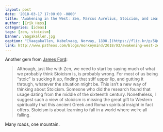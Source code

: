```yaml
---
layout: post
date: '2018-03-17 17:00:00 -0800'
title: 'Awakening in the West: Zen, Marcus Aurelius, Stoicism, and Learning to Fall'
author: [Erik Hess]
categories: [ideas]
tags: [zen, stoicism]
banner: vaagakallen.jpg
caption: "[Vaagakallen, Kabelvaag, Norway, 1890.](https://flic.kr/p/5QuxEB)"
link: http://www.patheos.com/blogs/monkeymind/2018/03/awakening-west-zen-marcus-aurelius-stoicism-learning-fall.html
---
```


Another gem from [James Ford](http://www.patheos.com/blogs/monkeymind/):

> Although, just like with Zen, we need to start by saying much of what we probably think Stoicism is, is probably wrong. For most of us being "stoic" is sucking it up, finding that stiff upper lip, and gutting it through, whatever the situation might be. This isn’t a new way of thinking about Stoicism. Someone who did the research found that usage dating from the middle of the sixteenth century. Nonetheless, I suggest such a view of stoicism is missing the great gift to Western spirituality that this ancient Greek and Roman spiritual insight in fact offers. Stoicism is about learning to fall in a world where we’re all falling.

Many roads, one mountain. 